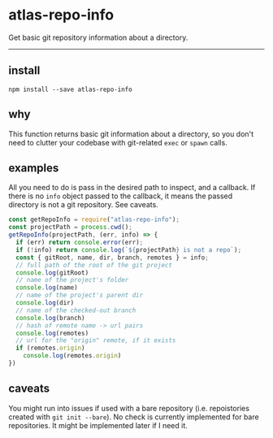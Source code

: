 # atlas-repo-info

Get basic git repository information about a directory.

---

## install

```
npm install --save atlas-repo-info
```

## why

This function returns basic git information about a directory, so you don't need to clutter your codebase with git-related `exec` or `spawn` calls.

## examples

All you need to do is pass in the desired path to inspect, and a callback. If there is no `info` object passed to the callback, it means the passed directory is not a git repository. See caveats.

```javascript
const getRepoInfo = require("atlas-repo-info");
const projectPath = process.cwd();
getRepoInfo(projectPath, (err, info) => {
  if (err) return console.error(err);
  if (!info) return console.log(`${projectPath} is not a repo`);
  const { gitRoot, name, dir, branch, remotes } = info;
  // full path of the root of the git project
  console.log(gitRoot)
  // name of the project's folder
  console.log(name)
  // name of the project's parent dir
  console.log(dir)
  // name of the checked-out branch
  console.log(branch)
  // hash of remote name -> url pairs
  console.log(remotes)
  // url for the "origin" remote, if it exists
  if (remotes.origin)
    console.log(remotes.origin)
})
```

## caveats

You might run into issues if used with a bare repository (i.e. repoistories created with `git init --bare`). No check is currently implemented for bare repositories. It might be implemented later if I need it.
